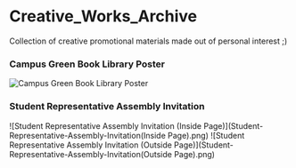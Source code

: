 # Creative_Works_Archive
Collection of creative promotional materials made out of personal interest ;)

### Campus Green Book Library Poster
![Campus Green Book Library Poster](Campus-Green-Book-Library-Poster.jpg)

### Student Representative Assembly Invitation
![Student Representative Assembly Invitation (Inside Page)](Student-Representative-Assembly-Invitation(Inside Page).png)
![Student Representative Assembly Invitation (Outside Page)](Student-Representative-Assembly-Invitation(Outside Page).png)

